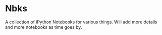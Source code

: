 Nbks
====

A collection of iPython Notebooks for various things. Will add more details and more notebooks as time goes by.

